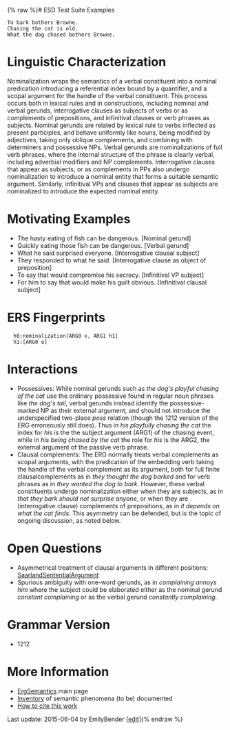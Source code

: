 {% raw %}# ESD Test Suite Examples

    To bark bothers Browne.
    Chasing the cat is old.
    What the dog chased bothers Browne.

# Linguistic Characterization

Nominalization wraps the semantics of a verbal constituent into a
nominal predication introducing a referential index bound by a
quantifier, and a scopal argument for the handle of the verbal
constituent. This process occurs both in lexical rules and in
constructions, including nominal and verbal gerunds, interrogative
clauses as subjects of verbs or as complements of prepositions, and
infinitival clauses or verb phrases as subjects. Nominal gerunds are
related by lexical rule to verbs inflected as present participles, and
behave uniformly like nouns, being modified by adjectives, taking only
oblique complements, and combining with determiners and possessive NPs.
Verbal gerunds are nominalizations of full verb phrases, where the
internal structure of the phrase is clearly verbal, including adverbial
modifiers and NP complements. Interrogative clauses that appear as
subjects, or as complements in PPs also undergo nominalization to
introduce a nominal entity that forms a suitable semantic argument.
Similarly, infinitival VPs and clauses that appear as subjects are
nominalized to introduce the expected nominal entity.

# Motivating Examples

- The hasty eating of fish can be dangerous. \[Nominal gerund\]
- Quickly eating those fish can be dangerous. \[Verbal gerund\]
- What he said surprised everyone. \[Interrogative clausal subject\]
- They responded to what he said. \[Interrogative clause as object of
preposition\]
- To say that would compromise his secrecy. \[Infinitival VP subject\]
- For him to say that would make his guilt obvious. \[Infinitival
clausal subject\]

# ERS Fingerprints

      h0:nominalization[ARG0 x, ARG1 h1]
      h1:[ARG0 e]

# Interactions

- Possessives: While nominal gerunds such as *the dog's playful
chasing of the cat* use the ordinary possessive found in regular
noun phrases like *the dog's tail*, verbal gerunds instead identify
the possessive-marked NP as their external argument, and should not
introduce the underspecified two-place *poss* relation (though the
1212 version of the ERG erroneously still does). Thus in *his
playfully chasing the cat* the index for *his* is the the subject
argument (ARG1) of the chasing event, while in *his being chased by
the cat* the role for *his* is the ARG2, the external argument of
the passive verb phrase.
- Clausal complements: The ERG normally treats verbal complements as
scopal arguments, with the predication of the embedding verb taking
the handle of the verbal complement as its argument, both for full
finite clausalcomplements as in *they thought the dog barked* and
for verb phrases as in *they wanted the dog to bark*. However, these
verbal constituents undergo nominalization either when they are
subjects, as in *that they bark should not surprise anyone*, or when
they are (interrogative clause) complements of prepositions, as in
*it depends on what the cat finds*. This asymmetry can be defended,
but is the topic of ongoing discussion, as noted below.

# Open Questions

- Asymmetrical treatment of clausal arguments in different positions:
[SaarlandSententialArgument](https://blog.inductorsoftware.com/docsproto/erg/SaarlandSententialArgument)
- Spurious ambiguity with one-word gerunds, as in *complaining annoys
him* where the subject could be elaborated either as the nominal
gerund *constant complaining* or as the verbal gerund *constantly
complaining*.

# Grammar Version

- 1212

# More Information

- [ErgSemantics](https://blog.inductorsoftware.com/docsproto/erg/ErgSemantics) main page
- [Inventory](https://blog.inductorsoftware.com/docsproto/erg/ErgSemantics_Inventory) of semantic phenomena (to be)
documented
- [How to cite this work](https://blog.inductorsoftware.com/docsproto/erg/ErgSemantics_HowToCite)

Last update: 2015-06-04 by EmilyBender [[edit](https://github.com/delph-in/docs/wiki/ErgSemantics_Nominalization/_edit)]{% endraw %}